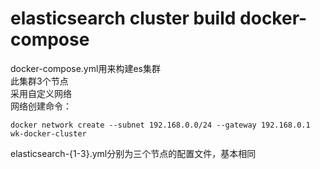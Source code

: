 # elasticsearch cluster build docker-compose

docker-compose.yml用来构建es集群  
此集群3个节点  
采用自定义网络  
网络创建命令：

```  shell
docker network create --subnet 192.168.0.0/24 --gateway 192.168.0.1 wk-docker-cluster
```

elasticsearch-{1-3}.yml分别为三个节点的配置文件，基本相同